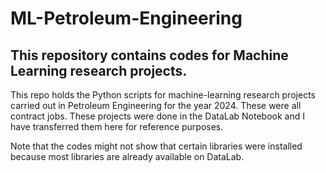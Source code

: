 # ML-Petroleum-Engineering
## This repository contains codes for Machine Learning research projects.

This repo holds the Python scripts for machine-learning research projects carried out in Petroleum Engineering for the year 2024. 
These were all contract jobs. These projects were done in the DataLab Notebook and I have transferred them here for reference purposes. 

Note that the codes might not show that certain libraries were installed because most libraries are already available on DataLab. 
